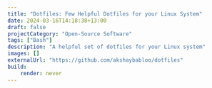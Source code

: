 ```yaml
---
title: "Dotfiles: Few Helpful Dotfiles for your Linux System"
date: 2024-03-16T14:18:38+13:00
draft: false
projectCategory: "Open-Source Software"
tags: ["Bash"]
description: "A helpful set of dotfiles for your Linux system"
images: []
externalUrl: "https://github.com/akshaybabloo/dotfiles"
build:
    render: never
---
```

